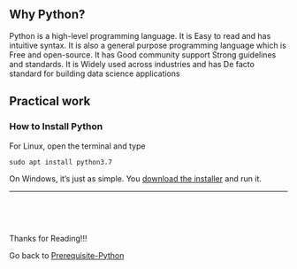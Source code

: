 ## Why Python?
Python is a high-level programming language.
It is Easy to read and has intuitive syntax.
It is also a general purpose programming language which is Free and open-source.
It has Good community support Strong guidelines and standards.
It is Widely used across industries and has De facto standard for building data science applications

## Practical work

### How to Install Python

For Linux, open the terminal and type 
```
sudo apt install python3.7 
```
On Windows, it’s just as simple. You [download the installer](https://www.python.org/downloads/windows) and run it.



<hr>

&nbsp;

&nbsp;


Thanks for Reading!!!

Go back to [Prerequisite-Python](https://github.com/DevIncept/Prerequisite-Python)
